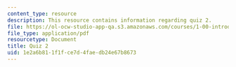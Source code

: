 ```yaml
---
content_type: resource
description: This resource contains information regarding quiz 2.
file: https://ol-ocw-studio-app-qa.s3.amazonaws.com/courses/1-00-introduction-to-computers-and-engineering-problem-solving-spring-2012/1e2a6b811f1fce7d4faedb24e67b8673_MIT1_00S12_Quiz2_F08.pdf
file_type: application/pdf
resourcetype: Document
title: Quiz 2
uid: 1e2a6b81-1f1f-ce7d-4fae-db24e67b8673
---
```

